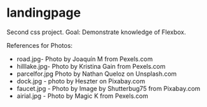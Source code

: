 # landingpage
Second css project. Goal: Demonstrate knowledge of Flexbox.

References for Photos:
- road.jpg- Photo by Joaquín M from Pexels.com
- hilllake.jpg- Photo by Kristina Gain from Pexels.com
- parcelfor.jpg Photo by Nathan Queloz on Unsplash.com
- dock.jpg - photo by Heszter on Pixabay.com
- faucet.jpg - Photo by Image by Shutterbug75 from Pixabay.com
- airial.jpg - Photo by Magic K from Pexels.com

